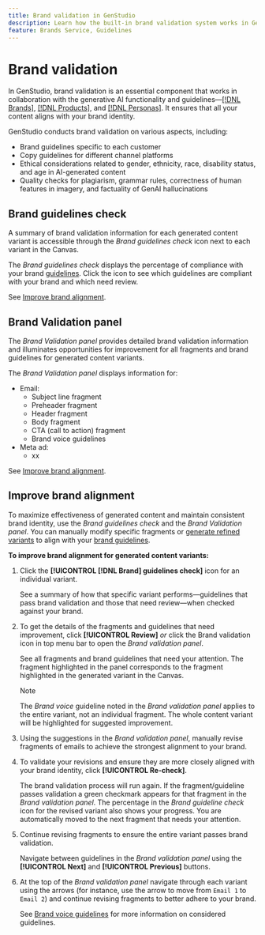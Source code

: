 ```yaml
---
title: Brand validation in GenStudio
description: Learn how the built-in brand validation system works in GenStudio.
feature: Brands Service, Guidelines
---
```


# Brand validation

In GenStudio, brand validation is an essential component that works in collaboration with the generative AI functionality and guidelines—[[!DNL Brands]](/help/user-guide/guidelines/brands.md), [[!DNL Products]](/help/user-guide/guidelines/products.md), and [[!DNL Personas]](/help/user-guide/guidelines/personas.md). It ensures that all your content aligns with your brand identity.

GenStudio conducts brand validation on various aspects, including:

* Brand guidelines specific to each customer
* Copy guidelines for different channel platforms
* Ethical considerations related to gender, ethnicity, race, disability status, and age in AI-generated content
* Quality checks for plagiarism, grammar rules, correctness of human features in imagery, and factuality of GenAI hallucinations

## Brand guidelines check

A summary of brand validation information for each generated content variant is accessible through the _Brand guidelines check_ icon next to each variant in the Canvas.

The _Brand guidelines check_ displays the percentage of compliance with your brand [guidelines](overview.md). Click the icon to see which guidelines are compliant with your brand and which need review.

See [Improve brand alignment](#improve-brand-alignment).

## Brand Validation panel

The _Brand Validation panel_  provides detailed brand validation information and illuminates opportunities for improvement for all fragments and brand guidelines for generated content variants.

The _Brand Validation panel_ displays information for:

* Email: 
  * Subject line fragment
  * Preheader fragment
  * Header fragment
  * Body fragment
  * CTA (call to action) fragment
  * Brand voice guidelines
* Meta ad:
  * xx

See [Improve brand alignment](#improve-brand-alignment).

<!-- The _Brand Validation panel_ has different areas of focus for each content channel:

* Email - brand voice and channel compliance
* Images - application photography restrictions and other considerations -->

## Improve brand alignment

To maximize effectiveness of generated content and maintain consistent brand identity, use the _Brand guidelines check_ and the _Brand Validation panel_. You can manually modify specific fragments or [generate refined variants](/help/user-guide/create/generate-variants.md) to align with your [brand guidelines](brands.md).

**To improve brand alignment for generated content variants:**

1. Click the **[!UICONTROL [!DNL Brand] guidelines check]** icon for an individual variant.

   See a summary of how that specific variant performs—guidelines that pass brand validation and those that need review—when checked against your brand.

1. To get the details of the fragments and guidelines that need improvement, click **[!UICONTROL Review]** _or_ click the Brand validation icon in top menu bar to open the _Brand validation panel_.

   See all fragments and brand guidelines that need your attention. The fragment highlighted in the panel corresponds to the fragment highlighted in the generated variant in the Canvas.

   >[!NOTE]
   >
   > The _Brand voice_ guideline noted in the _Brand validation panel_ applies to the entire variant, not an individual fragment. The whole content variant will be highlighted for suggested improvement.

1. Using the suggestions in the _Brand validation panel_, manually revise fragments of emails to achieve the strongest alignment to your brand.

1. To validate your revisions and ensure they are more closely aligned with your brand identity, click **[!UICONTROL Re-check]**.

   The brand validation process will run again. If the fragment/guideline passes validation a green checkmark appears for that fragment in the _Brand validation panel_. The percentage in the _Brand guideline check_ icon for the revised variant also shows your progress. You are automatically moved to the next fragment that needs your attention.

1. Continue revising fragments to ensure the entire variant passes brand validation.

   Navigate between guidelines in the _Brand validation panel_ using the **[!UICONTROL Next]** and **[!UICONTROL Previous]** buttons.

1. At the top of the _Brand validation panel_ navigate through each variant using the arrows (for instance, use the arrow to move from `Email 1` to `Email 2`) and continue revising fragments to better adhere to your brand.

   See [Brand voice guidelines](/help/user-guide/guidelines/brands.md) for more information on considered guidelines.

